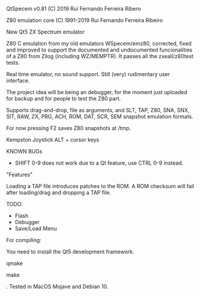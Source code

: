 
QtSpecem v0.81
(C) 2019 Rui Fernando Ferreira Ribero

Z80 emulation core (C) 1991-2019 Rui Fernando Ferreira Ribeiro

New Qt5 ZX Spectrum emulator

Z80 C emulation from my old emulators WSpecem/emz80, corrected, fixed and improved to support the documented and undocumented funcionalities of a Z80 from Zilog (including WZ/MEMPTR). It passes all the zxeall/z80test tests.

Real time emulator, no sound support. Still (very) rudimentary user interface.

The project idea will be being an debugger, for the moment just uploaded for backup and for people to test the Z80 part.

Supports drag-and-drop, file as arguments, and SLT, TAP, Z80, SNA, SNX, SIT, RAW, ZX, PRG, ACH, ROM, DAT, SCR, SEM snapshot emulation formats.

For now pressing F2 saves Z80 snapshots at /tmp.

Kempston Joystick ALT + cursor keys

KNOWN BUGs

- SHIFT 0-9 does not work due to a Qt feature, use CTRL 0-9 instead.

"Features"

Loading a TAP file introduces patches to the ROM. A ROM checksum will fail after loading/drag and dropping a TAP file.

TODO:

- Flash
- Debugger
- Save/Load Menu

For compiling:


You need to install the Qt5 development framework.

qmake

make

. Tested in MacOS Mojave and Debian 10.
